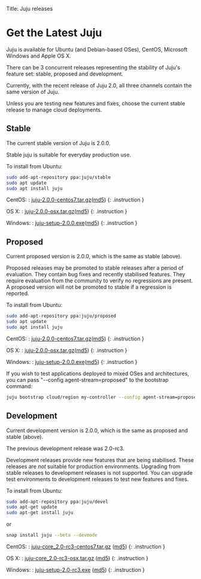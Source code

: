 Title: Juju releases


# Get the Latest Juju

Juju is available for Ubuntu (and Debian-based OSes), CentOS, Microsoft Windows
and Apple OS X. 

There can be 3 concurrent releases representing the stability of Juju's feature
set: stable, proposed and development. 

Currently, with the recent release of Juju 2.0, all three channels contain the same
version of Juju.

Unless you are testing new features and fixes, choose the current stable
release to manage cloud deployments.

## Stable

The current stable version of Juju is 2.0.0.

Stable juju is suitable for everyday production use.

To install from Ubuntu:
```bash
sudo add-apt-repository ppa:juju/stable
sudo apt update
sudo apt install juju
```
CentOS:
: [juju-2.0.0-centos7.tar.gz](https://launchpad.net/juju/2.0/2.0.0/+download/juju-2.0.0-centos7.tar.gz)([md5](https://launchpad.net/juju/2.0/2.0.0/+download/juju-2.0.0-centos7.tar.gz/+md5))
{: .instruction }

OS X:
: [juju-2.0.0-osx.tar.gz](https://launchpad.net/juju/2.0/2.0.0/+download/juju-2.0.0-osx.tar.gz)([md5](https://launchpad.net/juju/2.0/2.0.0/+download/juju-2.0.0-osx.tar.gz/+md5))
{: .instruction }

Windows:
: [juju-setup-2.0.0.exe](https://launchpad.net/juju/2.0/2.0.0/+download/juju-setup-2.0.0.exe)([md5](https://launchpad.net/juju/2.0/2.0.0/+download/juju-setup-2.0.0.exe/+md5))
{: .instruction }


## Proposed

Current proposed version is 2.0.0, which is the same as stable (above).

Proposed releases may be promoted to stable releases after a period of
evaluation. They contain bug fixes and recently stabilised features. They
require evaluation from the community to verify no regressions are present. A
proposed version will not be promoted to stable if a regression is reported.

To install from Ubuntu:

```bash
sudo add-apt-repository ppa:juju/proposed
sudo apt update
sudo apt install juju
```

CentOS:
: [juju-2.0.0-centos7.tar.gz](https://launchpad.net/juju/2.0/2.0.0/+download/juju-2.0.0-centos7.tar.gz)([md5](https://launchpad.net/juju/2.0/2.0.0/+download/juju-2.0.0-centos7.tar.gz/+md5))
{: .instruction }

OS X:
: [juju-2.0.0-osx.tar.gz](https://launchpad.net/juju/2.0/2.0.0/+download/juju-2.0.0-osx.tar.gz)([md5](https://launchpad.net/juju/2.0/2.0.0/+download/juju-2.0.0-osx.tar.gz/+md5))
{: .instruction }

Windows:
: [juju-setup-2.0.0.exe](https://launchpad.net/juju/2.0/2.0.0/+download/juju-setup-2.0.0.exe)([md5](https://launchpad.net/juju/2.0/2.0.0/+download/juju-setup-2.0.0.exe/+md5))
{: .instruction }

If you wish to test applications deployed to mixed OSes and architectures, you
can pass "--config agent-stream=proposed" to the bootstrap command:

```bash
juju bootstrap cloud/region my-controller --config agent-stream=proposed
```

## Development

Current development version is 2.0.0, which is the same as proposed and stable (above).

The previous development release was 2.0-rc3.

Development releases provide new features that are being stabilised.
These releases are *not* suitable for production environments. Upgrading
from stable releases to development releases is not supported. You can
upgrade test environments to development releases to test new features
and fixes.

To install from Ubuntu:

```bash
sudo add-apt-repository ppa:juju/devel
sudo apt-get update
sudo apt-get install juju
```
or

```bash
snap install juju --beta --devmode
```

CentOS:
: [juju-core_2.0-rc3-centos7.tar.gz](https://launchpad.net/juju/2.0/2.0-rc3/+download/juju-core_2.0-rc3.tar.gz) ([md5](https://launchpad.net/juju/2.0/2.0-rc3/+download/juju-core_2.0-rc3.tar.gz/+md5))
{: .instruction }

OS X:
: [juju-core_2.0-rc3-osx.tar.gz](https://launchpad.net/juju/2.0/2.0-rc3/+download/juju-2.0-rc3-osx.tar.gz) ([md5](https://launchpad.net/juju/2.0/2.0-rc3/+download/juju-2.0-rc3-osx.tar.gz/+md5))
{: .instruction }

Windows:
: [juju-setup-2.0-rc3.exe](https://launchpad.net/juju/2.0/2.0-rc3/+download/juju-setup-2.0-rc3.exe) ([md5](https://launchpad.net/juju/2.0/2.0-rc3/+download/juju-setup-2.0-rc3.exe/+md5))
{: .instruction }

